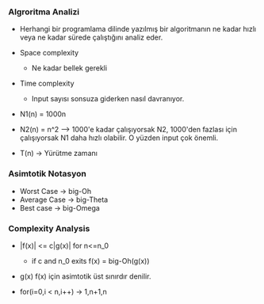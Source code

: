 ### Algroritma Analizi
- Herhangi bir programlama dilinde yazılmış bir algoritmanın ne kadar hızlı veya ne kadar sürede çalıştığını analiz eder.
- Space complexity
    - Ne kadar bellek gerekli
- Time complexity
    - Input sayısı sonsuza giderken nasıl davranıyor.

- N1(n) = 1000n
- N2(n) = n^2
--> 1000'e kadar çalışıyorsak N2, 1000'den fazlası için çalışıyorsak N1 daha hızlı olabilir. O yüzden input çok önemli.

- T(n) -> Yürütme zamanı

### Asimtotik Notasyon
- Worst Case    -> big-Oh
- Average Case  -> big-Theta
- Best case     -> big-Omega

### Complexity Analysis
- |f(x)| <= c|g(x)| for n<=n_0 
    - if c and n_0 exits f(x) = big-Oh(g(x))

- g(x) f(x) için asimtotik üst sınırdır denilir.

- for(i=0,i < n,i++)    -> 1,n+1,n


